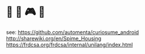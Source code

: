 # :floppy_disk: :construction: :video_game: :toilet:

see:
https://github.com/automenta/curiosume_android
http://sharewiki.org/en/Spime_Housing
https://frdcsa.org/frdcsa/internal/unilang/index.html

